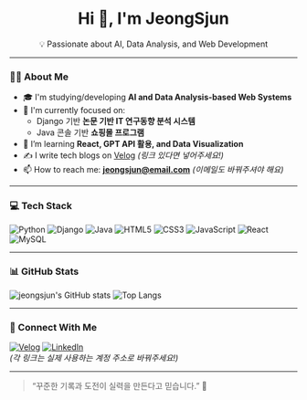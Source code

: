 
<!--

## Hi there 👋
**jeongsjun/jeongsjun** is a ✨ _special_ ✨ repository because its `README.md` (this file) appears on your GitHub profile.

Here are some ideas to get you started:

- 🔭 I’m currently working on ...
- 🌱 I’m currently learning ...
- 👯 I’m looking to collaborate on ...
- 🤔 I’m looking for help with ...
- 💬 Ask me about ...
- 📫 How to reach me: ...
- 😄 Pronouns: ...
- ⚡ Fun fact: ...
-->

<h1 align="center">Hi 👋, I'm JeongSjun</h1>
<p align="center">💡 Passionate about AI, Data Analysis, and Web Development</p>

---

### 🧑‍💻 About Me

- 🎓 I'm studying/developing **AI and Data Analysis-based Web Systems**
- 🧠 I'm currently focused on:
  - Django 기반 **논문 기반 IT 연구동향 분석 시스템**
  - Java 콘솔 기반 **쇼핑몰 프로그램**
- 🌱 I’m learning **React, GPT API 활용, and Data Visualization**
- ✍️ I write tech blogs on [Velog](https://velog.io/@jeongsjun) *(링크 있다면 넣어주세요!)*
- 📫 How to reach me: **jeongsjun@email.com** *(이메일도 바꿔주셔야 해요)*

---

### 💻 Tech Stack

![Python](https://img.shields.io/badge/Python-3776AB?style=flat&logo=python&logoColor=white)
![Django](https://img.shields.io/badge/Django-092E20?style=flat&logo=django&logoColor=white)
![Java](https://img.shields.io/badge/Java-007396?style=flat&logo=java&logoColor=white)
![HTML5](https://img.shields.io/badge/HTML5-E34F26?style=flat&logo=html5&logoColor=white)
![CSS3](https://img.shields.io/badge/CSS3-1572B6?style=flat&logo=css3&logoColor=white)
![JavaScript](https://img.shields.io/badge/JavaScript-F7DF1E?style=flat&logo=javascript&logoColor=black)
![React](https://img.shields.io/badge/React-61DAFB?style=flat&logo=react&logoColor=black)
![MySQL](https://img.shields.io/badge/MySQL-4479A1?style=flat&logo=mysql&logoColor=white)

---

### 📊 GitHub Stats

![jeongsjun's GitHub stats](https://github-readme-stats.vercel.app/api?username=jeongsjun&show_icons=true&theme=tokyonight)
![Top Langs](https://github-readme-stats.vercel.app/api/top-langs/?username=jeongsjun&layout=compact&theme=tokyonight)

---

### 🔗 Connect With Me

[![Velog](https://img.shields.io/badge/Velog-20C997?logo=velog&style=flat)](https://velog.io/@jeongsjun)
[![LinkedIn](https://img.shields.io/badge/LinkedIn-blue?logo=linkedin&style=flat)](https://www.linkedin.com/in/jeongsjun)  
*(각 링크는 실제 사용하는 계정 주소로 바꿔주세요!)*

---

> “꾸준한 기록과 도전이 실력을 만든다고 믿습니다.” 💪



